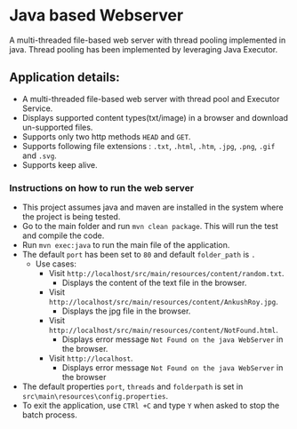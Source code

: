 # Java based Webserver
A multi-threaded file-based web server with thread pooling implemented in java.
Thread pooling has been implemented by leveraging Java Executor.

## Application details:

* A multi-threaded file-based web server with thread pool and Executor Service.
* Displays supported content types(txt/image) in a browser and download un-supported files.
* Supports only two http methods `HEAD` and `GET`.
* Supports following file extensions : `.txt`, `.html`, `.htm`, `.jpg`, `.png`, `.gif` and `.svg`. 
* Supports keep alive.

### Instructions on how to run the web server
* This project assumes java and maven are installed in the system where the project is being tested.
* Go to the main folder and run `mvn clean package`. This will run the test and compile the code.
* Run `mvn exec:java` to run the main file of the application.
* The default `port` has been set to `80` and default `folder_path` is `.` 
  * Use cases:
    * Visit `http://localhost/src/main/resources/content/random.txt`.
      * Displays the content of the text file in the browser.
    * Visit `http://localhost/src/main/resources/content/AnkushRoy.jpg`.
      * Displays the jpg file in the browser.
    * Visit `http://localhost/src/main/resources/content/NotFound.html`.
      * Displays error message `Not Found on the java WebServer` in the browser.
    * Visit `http://localhost`.
        * Displays error message `Not Found on the java WebServer` in the browser
* The default properties `port`, `threads` and `folderpath` is set in `src\main\resources\config.properties`.
* To exit the application, use `CTRl +C` and type `Y` when asked to stop the batch process.
